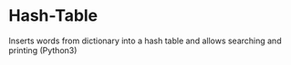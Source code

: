 # Hash-Table
Inserts words from dictionary into a hash table and allows searching and printing (Python3)
